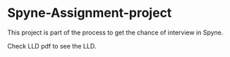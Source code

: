 # Spyne-Assignment-project

This project is part of the process to get the chance of interview in Spyne.

Check LLD pdf to see the LLD.

